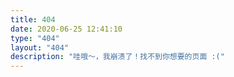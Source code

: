```yaml
---
title: 404
date: 2020-06-25 12:41:10
type: "404"
layout: "404"
description: "哇哦～，我崩溃了！找不到你想要的页面 :("
---
```


